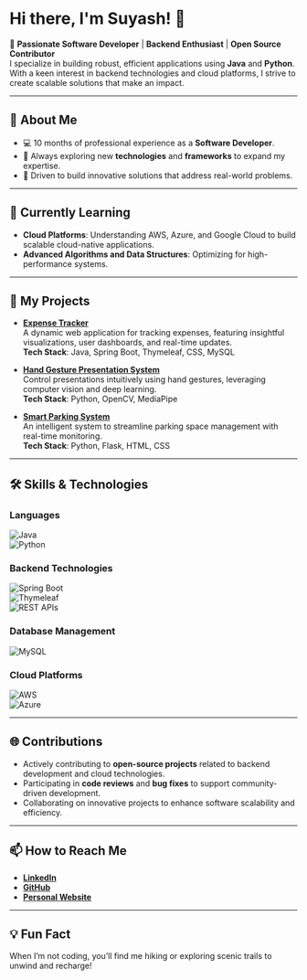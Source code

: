 # **Hi there, I'm Suyash! 👋**  

🚀 **Passionate Software Developer** | **Backend Enthusiast** | **Open Source Contributor**  
I specialize in building robust, efficient applications using **Java** and **Python**. With a keen interest in backend technologies and cloud platforms, I strive to create scalable solutions that make an impact.  

---

## 🌟 **About Me**  
- 💻 10 months of professional experience as a **Software Developer**.  
- 🌱 Always exploring new **technologies** and **frameworks** to expand my expertise.  
- 🎯 Driven to build innovative solutions that address real-world problems.  

---

## 🌱 **Currently Learning**  
- **Cloud Platforms**: Understanding AWS, Azure, and Google Cloud to build scalable cloud-native applications.  
- **Advanced Algorithms and Data Structures**: Optimizing for high-performance systems.  

---

## 🔧 **My Projects**  
- **[Expense Tracker](link-to-your-project)**  
  A dynamic web application for tracking expenses, featuring insightful visualizations, user dashboards, and real-time updates.  
  **Tech Stack**: Java, Spring Boot, Thymeleaf, CSS, MySQL  

- **[Hand Gesture Presentation System](link-to-your-project)**  
  Control presentations intuitively using hand gestures, leveraging computer vision and deep learning.  
  **Tech Stack**: Python, OpenCV, MediaPipe  

- **[Smart Parking System](link-to-your-project)**  
  An intelligent system to streamline parking space management with real-time monitoring.  
  **Tech Stack**: Python, Flask, HTML, CSS  

---

## 🛠 **Skills & Technologies**  

### **Languages**  
![Java](https://img.shields.io/badge/Java-%23ED8B00.svg?style=for-the-badge&logo=java&logoColor=white)  
![Python](https://img.shields.io/badge/Python-3776AB?style=for-the-badge&logo=python&logoColor=white)  

### **Backend Technologies**  
![Spring Boot](https://img.shields.io/badge/Spring_Boot-%236DB33F.svg?style=for-the-badge&logo=spring&logoColor=white)  
![Thymeleaf](https://img.shields.io/badge/Thymeleaf-%23005C0F.svg?style=for-the-badge&logo=thymeleaf&logoColor=white)  
![REST APIs](https://img.shields.io/badge/REST_API-%23000000.svg?style=for-the-badge&logo=api&logoColor=white)  

### **Database Management**  
![MySQL](https://img.shields.io/badge/MySQL-%2300f.svg?style=for-the-badge&logo=mysql&logoColor=white)  

### **Cloud Platforms**  
![AWS](https://img.shields.io/badge/Amazon_AWS-%23FF9900.svg?style=for-the-badge&logo=amazon-aws&logoColor=white)  
![Azure](https://img.shields.io/badge/Microsoft_Azure-%230078D4.svg?style=for-the-badge&logo=microsoft-azure&logoColor=white)  

---

## 🌐 **Contributions**  
- Actively contributing to **open-source projects** related to backend development and cloud technologies.  
- Participating in **code reviews** and **bug fixes** to support community-driven development.  
- Collaborating on innovative projects to enhance software scalability and efficiency.  

---

## 📫 **How to Reach Me**  
- **[LinkedIn](your-linkedin-url)**  
- **[GitHub](https://github.com/your-github)**  
- **[Personal Website](your-website-url)**  

---

## 💡 **Fun Fact**  
When I’m not coding, you’ll find me hiking or exploring scenic trails to unwind and recharge!  
